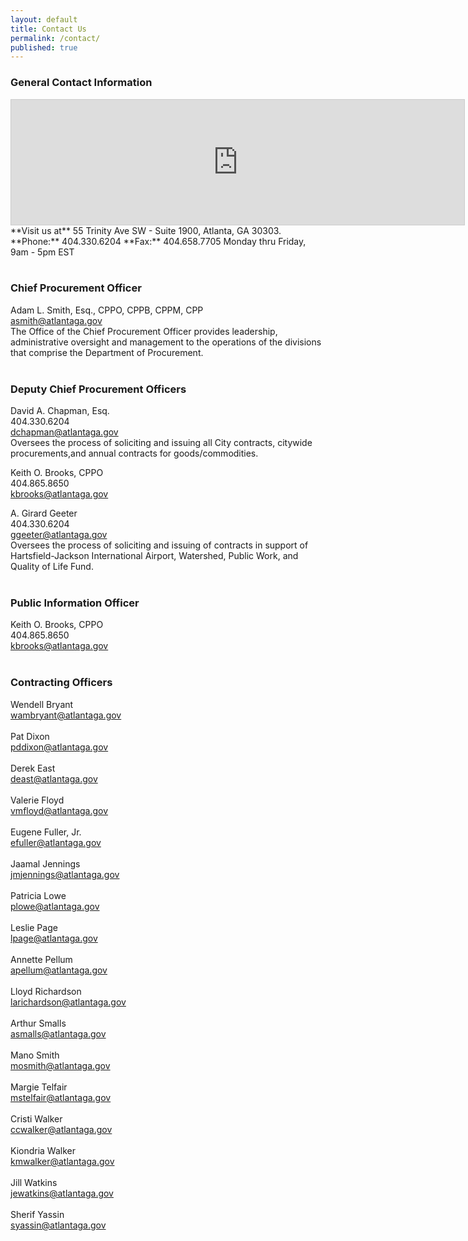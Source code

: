 ```yaml
---
layout: default
title: Contact Us
permalink: /contact/
published: true
---
```

### General Contact Information

<iframe src="https://www.google.com/maps/embed?pb=!1m18!1m12!1m3!1d3317.517848309522!2d-84.38923999999999!3d33.74728179999998!2m3!1f0!2f0!3f0!3m2!1i1024!2i768!4f13.1!3m3!1m2!1s0x88f5039b33ce999f%3A0x6ce88a2f4a8e54c9!2sTrinity+Avenue+Conn+SW%2C+Atlanta%2C+GA+30334!5e0!3m2!1sen!2sus!4v1410892644708" width="725" height="200" frameborder="0" style="border:1px solid #ccc;"></iframe>
**Visit us at** 55 Trinity Ave SW - Suite 1900, Atlanta, GA 30303.  
**Phone:** 404.330.6204  **Fax:** 404.658.7705  
Monday thru Friday, 9am - 5pm EST
<br><br>

### Chief Procurement Officer
Adam L. Smith, Esq., CPPO, CPPB, CPPM, CPP  
[asmith@atlantaga.gov](mailto:asmith@atlantaga.gov "Email Adam Smith, Chief Procurement Officer")  
The Office of the Chief Procurement Officer provides leadership, administrative oversight and management to the operations of the divisions that comprise the Department of Procurement.
<br><br>

### Deputy Chief Procurement Officers
David A. Chapman, Esq.  
404.330.6204  
[dchapman@atlantaga.gov](mailto:dchapman@atlantaga.gov "Email David A. Chapman, Deputy Chief Procurement Officer")  
Oversees the process of soliciting and issuing all City contracts, citywide procurements,and annual contracts for goods/commodities.

Keith O. Brooks, CPPO  
404.865.8650  
[kbrooks@atlantaga.gov](mailto:kbrooks@atlantaga.gov "Email Keith Brooks, Deputy Chief Procurement Officer")

A. Girard Geeter  
404.330.6204  
[ggeeter@atlantaga.gov](mailto:ggeeter@atlantaga.gov "Email A. Girard Geeter, Deputy Chief Procurement Officer")  
Oversees the process of soliciting and issuing of contracts in support of Hartsfield-Jackson International Airport, Watershed, Public Work, and Quality of Life Fund.
<br><br>

### Public Information Officer
Keith O. Brooks, CPPO  
404.865.8650  
[kbrooks@atlantaga.gov](mailto:kbrooks@atlantaga.gov "Email Keith Brooks, Deputy Chief Procurement Officer")
<br><br>

### Contracting Officers
Wendell Bryant  
[wambryant@atlantaga.gov](mailto:wambryant@atlantaga.gov "Email Wendell Bryant, Contracting officer")
<br><br>
Pat Dixon  
[pddixon@atlantaga.gov](mailto:pddixon@atlantaga.gov "Email Pat Dixon, Contracting officer")
<br><br>
Derek East  
[deast@atlantaga.gov](mailto:deast@atlantaga.gov "Email Derek East, Contracting officer")
<br><br>
Valerie Floyd  
[vmfloyd@atlantaga.gov](mailto:vmfloyd@atlantaga.gov "Email Valerie Floyd, Contracting officer")
<br><br>
Eugene Fuller, Jr.  
[efuller@atlantaga.gov](mailto:efuller@atlantaga.gov "Email Eugene Fuller, Jr., Contracting officer")
<br><br>
Jaamal Jennings  
[jmjennings@atlantaga.gov](mailto:atlantaga.gov "Email Jaamal Jennings, Contracting officer")
<br><br>
Patricia Lowe  
[plowe@atlantaga.gov](mailto:plowe@atlantaga.gov "Email Patricia Lowe, Contracting officer")
<br><br>
Leslie Page  
[lpage@atlantaga.gov](mailto:lpage@atlantaga.gov "Email Leslie Page, Contracting officer")
<br><br>
Annette Pellum  
[apellum@atlantaga.gov](mailto:apellum@atlantaga.gov "Email Annette Pellum, Contracting officer")
<br><br>
Lloyd Richardson  
[larichardson@atlantaga.gov](mailto:larichardson@atlantaga.gov "Email Lloyd Richardson, Contracting officer")
<br><br>
Arthur Smalls  
[asmalls@atlantaga.gov](mailto:asmalls@atlantaga.gov "Email Arthur Smalls, Contracting officer")
<br><br>
Mano Smith  
[mosmith@atlantaga.gov](mailto:mosmith@atlantaga.gov "Email Mano Smith, Contracting officer")
<br><br>
Margie Telfair  
[mstelfair@atlantaga.gov](mailto:mstelfair@atlantaga.gov "Email Margie Telfair, Contracting officer")
<br><br>
Cristi Walker  
[ccwalker@atlantaga.gov](mailto:ccwalker@atlantaga.gov "Email Cristi Walker, Contracting officer")
<br><br>
Kiondria Walker  
[kmwalker@atlantaga.gov](mailto:kmwalker@atlantaga.gov "Email Kiondria Walker, Contracting officer")
<br><br>
Jill Watkins  
[jewatkins@atlantaga.gov](mailto:jewatkins@atlantaga.gov "Email Jill Watkins, Contracting officer")
<br><br>
Sherif Yassin  
[syassin@atlantaga.gov](mailto:syassin@atlantaga.gov "Email Sherif Yassin, Contracting officer")
